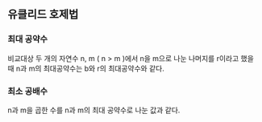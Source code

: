 ## 유클리드 호제법
### 최대 공약수
비교대상 두 개의 자연수 n, m ( n > m )에서 n을 m으로 나눈 나머지를 r이라고 했을 때
n과 m의 최대공약수는 b와 r의 최대공약수와 같다.

### 최소 공배수
n과 m을 곱한 수를 n과 m의 최대 공약수로 나눈 값과 같다.
